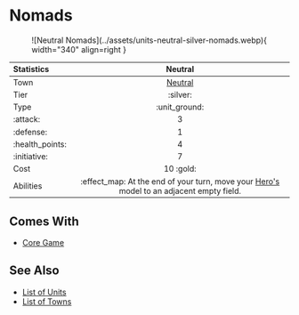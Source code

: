 # Nomads

<figure markdown="span">
    ![Neutral Nomads](../assets/units-neutral-silver-nomads.webp){ width="340" align=right }
</figure>


| Statistics | Neutral |
| :--- | :---: |
| Town | [Neutral](../towns/neutral.md) |
| Tier | :silver: |
| Type | :unit_ground: |
| :attack: | 3 |
| :defense: | 1 |
| :health_points: | 4 |
| :initiative: | 7 |
| Cost | 10 :gold: |
| Abilities | :effect_map: At the end of your turn, move your [Hero's](../heroes/index.md) model to an adjacent empty field. |


## Comes With

- [Core Game](../content/core_game.md)


## See Also

- [List of Units](index.md)
- [List of Towns](../towns/index.md)